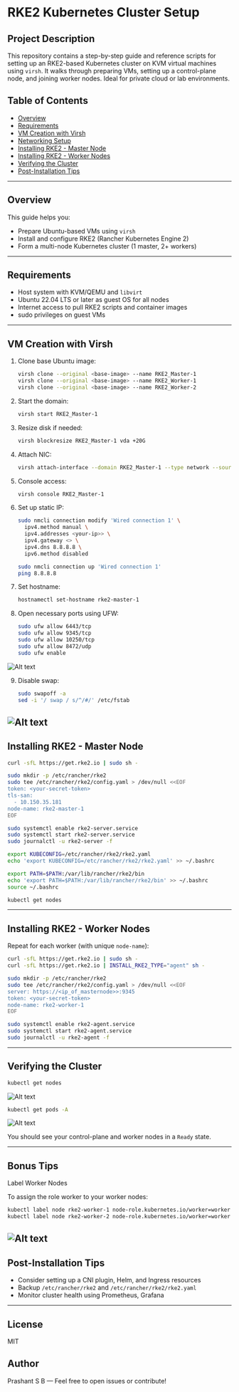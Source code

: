 # RKE2 Kubernetes Cluster Setup

## Project Description

This repository contains a step-by-step guide and reference scripts for setting up an RKE2-based Kubernetes cluster on KVM virtual machines using `virsh`. It walks through preparing VMs, setting up a control-plane node, and joining worker nodes. Ideal for private cloud or lab environments.

## Table of Contents

- [Overview](#overview)
- [Requirements](#requirements)
- [VM Creation with Virsh](#vm-creation-with-virsh)
- [Networking Setup](#networking-setup)
- [Installing RKE2 - Master Node](#installing-rke2---master-node)
- [Installing RKE2 - Worker Nodes](#installing-rke2---worker-nodes)
- [Verifying the Cluster](#verifying-the-cluster)
- [Post-Installation Tips](#post-installation-tips)

---

## Overview

This guide helps you:

- Prepare Ubuntu-based VMs using `virsh`
- Install and configure RKE2 (Rancher Kubernetes Engine 2)
- Form a multi-node Kubernetes cluster (1 master, 2+ workers)

---

## Requirements

- Host system with KVM/QEMU and `libvirt`
- Ubuntu 22.04 LTS or later as guest OS for all nodes
- Internet access to pull RKE2 scripts and container images
- sudo privileges on guest VMs

---

## VM Creation with Virsh

1. Clone base Ubuntu image:

   ```bash
   virsh clone --original <base-image> --name RKE2_Master-1
   virsh clone --original <base-image> --name RKE2_Worker-1
   virsh clone --original <base-image> --name RKE2_Worker-2
   ```

2. Start the domain:

   ```bash
   virsh start RKE2_Master-1
   ```

3. Resize disk if needed:

   ```bash
   virsh blockresize RKE2_Master-1 vda +20G
   ```

4. Attach NIC:

   ```bash
   virsh attach-interface --domain RKE2_Master-1 --type network --source default --model virtio --config --live
   ```

5. Console access:

   ```bash
   virsh console RKE2_Master-1
   ```

6. Set up static IP:

   ```bash
   sudo nmcli connection modify 'Wired connection 1' \
     ipv4.method manual \
     ipv4.addresses <your-ip>> \
     ipv4.gateway <> \
     ipv4.dns 8.8.8.8 \
     ipv6.method disabled

   sudo nmcli connection up 'Wired connection 1'
   ping 8.8.8.8
   ```

7. Set hostname:

   ```bash
   hostnamectl set-hostname rke2-master-1
   ```

8. Open necessary ports using UFW:

   ```bash
   sudo ufw allow 6443/tcp
   sudo ufw allow 9345/tcp
   sudo ufw allow 10250/tcp
   sudo ufw allow 8472/udp
   sudo ufw enable
   ```

![Alt text](Images/ufw-status.png?raw=true "short-nodes")

9. Disable swap:

   ```bash
   sudo swapoff -a
   sed -i '/ swap / s/^/#/' /etc/fstab
   ```
![Alt text](Images/ram-free.png?raw=true "short-nodes")
---

## Installing RKE2 - Master Node

```bash
curl -sfL https://get.rke2.io | sudo sh -

sudo mkdir -p /etc/rancher/rke2
sudo tee /etc/rancher/rke2/config.yaml > /dev/null <<EOF
token: <your-secret-token>
tls-san:
  - 10.150.35.181
node-name: rke2-master-1
EOF

sudo systemctl enable rke2-server.service
sudo systemctl start rke2-server.service
sudo journalctl -u rke2-server -f

export KUBECONFIG=/etc/rancher/rke2/rke2.yaml
echo 'export KUBECONFIG=/etc/rancher/rke2/rke2.yaml' >> ~/.bashrc

export PATH=$PATH:/var/lib/rancher/rke2/bin
echo 'export PATH=$PATH:/var/lib/rancher/rke2/bin' >> ~/.bashrc
source ~/.bashrc

kubectl get nodes
```

---

## Installing RKE2 - Worker Nodes

Repeat for each worker (with unique `node-name`):

```bash
curl -sfL https://get.rke2.io | sudo sh -
curl -sfL https://get.rke2.io | INSTALL_RKE2_TYPE="agent" sh -

sudo mkdir -p /etc/rancher/rke2
sudo tee /etc/rancher/rke2/config.yaml > /dev/null <<EOF
server: https://<ip_of_masternode>>:9345
token: <your-secret-token>
node-name: rke2-worker-1
EOF

sudo systemctl enable rke2-agent.service
sudo systemctl start rke2-agent.service
sudo journalctl -u rke2-agent -f
```

---

## Verifying the Cluster

```bash
kubectl get nodes
```
![Alt text](Images/kbuectl-get-nodes.png?raw=true "pods-in-masternode")

```bash
kubectl get pods -A
```
![Alt text](Images/Pods_Master.png?raw=true "pods-in-masternode")


You should see your control-plane and worker nodes in a `Ready` state.

---
## Bonus Tips

Label Worker Nodes

To assign the role worker to your worker nodes:

```bash
kubectl label node rke2-worker-1 node-role.kubernetes.io/worker=worker
kubectl label node rke2-worker-2 node-role.kubernetes.io/worker=worker
```
![Alt text](Images/Labeling-nodes.png?raw=true "labeling-nodes")
---

## Post-Installation Tips

- Consider setting up a CNI plugin, Helm, and Ingress resources
- Backup `/etc/rancher/rke2` and `/etc/rancher/rke2/rke2.yaml`
- Monitor cluster health using Prometheus, Grafana

---

## License

MIT

## Author

Prashant S B — Feel free to open issues or contribute!

